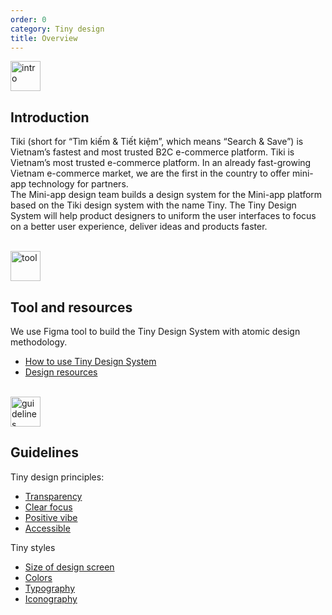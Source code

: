 ```yaml
---
order: 0
category: Tiny design
title: Overview
---
```

<img style="width: 48px" class="preview" src="https://salt.tikicdn.com/ts/social/ec/68/28/dd5ecb58d2e344fb98ceb9598c376ce8.png" alt="intro">

## **Introduction**

Tiki (short for “Tìm kiếm & Tiết kiệm”, which means “Search & Save”) is Vietnam’s fastest and most trusted B2C e-commerce platform. Tiki is Vietnam’s most trusted e-commerce platform. In an already fast-growing Vietnam e-commerce market, we are the first in the country to offer mini-app technology for partners. </br>
The Mini-app design team builds a design system for the Mini-app platform based on the Tiki design system with the name Tiny. The Tiny Design System will help product designers to uniform the user interfaces to focus on a better user experience, deliver ideas and products faster.

</br>

<img style="width: 48px" class="preview" src="https://salt.tikicdn.com/ts/social/33/d9/57/c84a51d1456d498f181f9fdeed565a8f.png" alt="tool">

## **Tool and resources**

We use Figma tool to build the Tiny Design System with atomic design methodology.
- [How to use Tiny Design System]()
- [Design resources]()

</br>

<img style="width: 48px" class="preview" src="https://salt.tikicdn.com/ts/social/36/4c/7e/c269800a2d1aae270f123261b49c5112.png" alt="guidelines">

## **Guidelines**

Tiny design principles:
- [Transparency](https://miniapp.tiki.vn/docs/design/principles/transparency-en)
- [Clear focus](https://miniapp.tiki.vn/docs/design/principles/clear-focus-en)
- [Positive vibe](https://miniapp.tiki.vn/docs/design/principles/positive-en)
- [Accessible](https://miniapp.tiki.vn/docs/design/principles/accessible-en)

Tiny styles
- [Size of design screen](https://miniapp.tiki.vn/docs/design/styles/frame-en)
- [Colors](https://miniapp.tiki.vn/docs/design/styles/color-en)
- [Typography](https://miniapp.tiki.vn/docs/design/styles/font-en)
- [Iconography](https://miniapp.tiki.vn/docs/design/styles/icon-en)